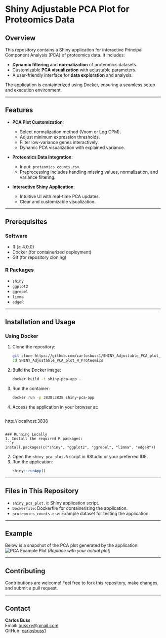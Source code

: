 # Shiny Adjustable PCA Plot for Proteomics Data

## Overview
This repository contains a Shiny application for interactive Principal Component Analysis (PCA) of proteomics data. It includes:

- **Dynamic filtering** and **normalization** of proteomics datasets.
- Customizable **PCA visualization** with adjustable parameters.
- A user-friendly interface for **data exploration** and analysis.

The application is containerized using Docker, ensuring a seamless setup and execution environment.

---

## Features
- **PCA Plot Customization**:
  - Select normalization method (Voom or Log CPM).
  - Adjust minimum expression thresholds.
  - Filter low-variance genes interactively.
  - Dynamic PCA visualization with explained variance.

- **Proteomics Data Integration**:
  - Input: `proteomics_counts.csv`.
  - Preprocessing includes handling missing values, normalization, and variance filtering.

- **Interactive Shiny Application**:
  - Intuitive UI with real-time PCA updates.
  - Clear and customizable visualization.

---

## Prerequisites
### Software
- R (≥ 4.0.0)
- Docker (for containerized deployment)
- Git (for repository cloning)

### R Packages
- `shiny`
- `ggplot2`
- `ggrepel`
- `limma`
- `edgeR`

---

## Installation and Usage
### Using Docker
1. Clone the repository:
   ```bash
   git clone https://github.com/carlosbuss1/SHINY_Adjustable_PCA_plot_4_Proteomics.git
   cd SHINY_Adjustable_PCA_plot_4_Proteomics
   ```
2. Build the Docker image:
   ```bash
   docker build -t shiny-pca-app .
   ```
3. Run the container:
   ```bash
   docker run -p 3838:3838 shiny-pca-app
   ```
4. Access the application in your browser at:
   ```
http://localhost:3838
   ```

### Running Locally
1. Install the required R packages:
   ```r
   install.packages(c("shiny", "ggplot2", "ggrepel", "limma", "edgeR"))
   ```
2. Open the `shiny_pca_plot.R` script in RStudio or your preferred IDE.
3. Run the application:
   ```r
   shiny::runApp()
   ```

---

## Files in This Repository
- `shiny_pca_plot.R`: Shiny application script.
- `Dockerfile`: Dockerfile for containerizing the application.
- `proteomics_counts.csv`: Example dataset for testing the application.

---

## Example
Below is a snapshot of the PCA plot generated by the application:
![PCA Example Plot](example_pca_plot.png) *(Replace with your actual plot)*

---

## Contributing
Contributions are welcome! Feel free to fork this repository, make changes, and submit a pull request.

---

## Contact
**Carlos Buss**  
Email: [bussxy@gmail.com](mailto:bussxy@gmail.com)  
GitHub: [carlosbuss1](https://github.com/carlosbuss1)
